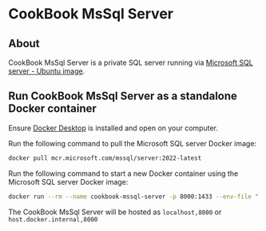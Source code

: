 # CookBook MsSql Server

## About

CookBook MsSql Server is a private SQL server running via [Microsoft SQL server - Ubuntu image](https://github.com/Microsoft/mssql-docker).

## Run CookBook MsSql Server as a standalone Docker container

Ensure [Docker Desktop](https://www.docker.com/) is installed and open on your computer.

Run the following command to pull the Microsoft SQL server Docker image:

```Bash
docker pull mcr.microsoft.com/mssql/server:2022-latest
```

Run the following command to start a new Docker container using the Microsoft SQL server Docker image:

```Bash
docker run --rm --name cookbook-mssql-server -p 8000:1433 --env-file "./src/CookBook.MsSqlServer.Server/server.env" -d mcr.microsoft.com/mssql/server:2022-latest
```

The CookBook MsSql Server will be hosted as `localhost,8000` or `host.docker.internal,8000`
